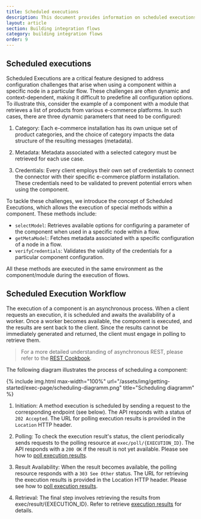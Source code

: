 ```yaml
---
title: Scheduled executions
description: This document provides information on scheduled executions.
layout: article
section: Building integration flows
category: building integration flows
order: 9
---
```


## Scheduled executions

Scheduled Executions are a critical feature designed to address configuration challenges that arise when using a component within a specific node in a particular flow. These challenges are often dynamic and context-dependent, making it difficult to predefine all configuration options. To illustrate this, consider the example of a component with a module that retrieves a list of products from various e-commerce platforms. In such cases, there are three dynamic parameters that need to be configured:

1. Category: Each e-commerce installation has its own unique set of product categories, and the choice of category impacts the data structure of the resulting messages (metadata).

2. Metadata: Metadata associated with a selected category must be retrieved for each use case.

3. Credentials: Every client employs their own set of credentials to connect the connector with their specific e-commerce platform installation. These credentials need to be validated to prevent potential errors when using the component.

To tackle these challenges, we introduce the concept of Scheduled Executions, which allows the execution of special methods within a component. These methods include:

* `selectModel`: Retrieves available options for configuring a parameter of the component when used in a specific node within a flow.
* `getMetaModel`: Fetches metadata associated with a specific configuration of a node in a flow.
* `verifyCredentials`: Validates the validity of the credentials for a particular component configuration.

All these methods are executed in the same environment as the component/module during the execution of flows.

## Scheduled Execution Workflow

The execution of a component is an asynchronous process. When a client requests an execution, it is scheduled and awaits the availability of a worker. Once a worker becomes available, the component is executed, and the results are sent back to the client. Since the results cannot be immediately generated and returned, the client must engage in polling to retrieve them.

>For a more detailed understanding of asynchronous REST, please refer to the [REST Cookbook](https://restcookbook.com/Resources/asynchroneous-operations/).

The following diagram illustrates the process of scheduling a component:

{% include img.html max-width="100%" url="/assets/img/getting-started/exec-page/scheduling-diagramm.png" title="Scheduling diagramm" %}

1. Initiation: A method execution is scheduled by sending a request to the corresponding endpoint (see below). The API responds with a status of `202 Accepted`. The URL for polling execution results is provided in the `Location` HTTP header.

2. Polling: To check the execution result's status, the client periodically sends requests to the polling resource at `exec/poll/{EXECUTION_ID}`. The API responds with a `200 OK` if the result is not yet available. Please see how to [poll execution results]({{site.data.tenant.apiDocsUri}}/v2#/scheduled%20executions/get_exec_poll__execution_id_).

3. Result Availability: When the result becomes available, the polling resource responds with a `303 See Other` status. The URL for retrieving the execution results is provided in the Location HTTP header. Please see how to [poll execution results]({{site.data.tenant.apiDocsUri}}/v2#/scheduled%20executions/get_exec_poll__execution_id_).
4. Retrieval: The final step involves retrieving the results from exec/result/{EXECUTION_ID}. Refer to retrieve [execution results]({{site.data.tenant.apiDocsUri}}/v2#/scheduled%20executions/get_exec_result__execution_id_) for details.
